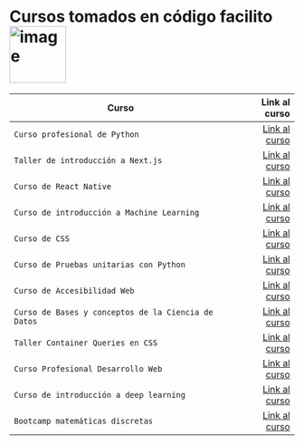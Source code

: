 # Cursos tomados en código facilito <img width="100" alt="image" src="https://media1.giphy.com/media/hiJ9ypGI5tIKdwKoK2/giphy.gif?cid=ecf05e47wy1cdaq4mev34rdgcbcwh9u4jribhlilwhmxfly6&rid=giphy.gif&ct=s"> 

| Curso | Link al curso |
| ------------- | -----:|
|`Curso profesional de Python`|[Link al curso](https://github.com/HannyCarballo/Cursos_tomados_en_codigo_facilito/tree/master/Cursos/Curso%20profesional%20de%20Python)|
|`Taller de introducción a Next.js`|[Link al curso](https://github.com/HannyCarballo/Cursos_tomados_en_codigo_facilito/tree/master/Cursos/nextjs%20initial%20workshop)|
|`Curso de React Native`|[Link al curso](https://github.com/HannyCarballo/Cursos_tomados_en_codigo_facilito/tree/master/Cursos/Curso%20de%20React%20Native)|
|`Curso de introducción a Machine Learning`|[Link al curso](https://github.com/HannyCarballo/Cursos_tomados_en_codigo_facilito/tree/master/Cursos/Curso%20de%20introduccion%20a%20Machine%20Learning)|
|`Curso de CSS`|[Link al curso](https://github.com/HannyCarballo/Cursos_tomados_en_codigo_facilito/tree/master/Cursos/Curso%20de%20CSS%20a%20fondo)|
|`Curso de Pruebas unitarias con Python`|[Link al curso]()|
|`Curso de Accesibilidad Web`|[Link al curso](https://github.com/HannyCarballo/Cursos_tomados_en_codigo_facilito/tree/master/Cursos/Curso%20de%20Accesibilidad%20Web)|
|`Curso de Bases y conceptos de la Ciencia de Datos`|[Link al curso](https://github.com/HannyCarballo/Cursos_tomados_en_codigo_facilito/tree/master/Cursos/Curso%20de%20bases%20y%20conceptos%20de%20la%20Ciencia%20de%20Datos)|
|`Taller Container Queries en CSS`|[Link al curso](https://github.com/HannyCarballo/Cursos_tomados_en_codigo_facilito/tree/master/Cursos/Taller%20Container%20Queries%20en%20CSS)|
|`Curso Profesional Desarrollo Web`|[Link al curso]()|
|`Curso de introducción a deep learning`|[Link al curso]()|
|`Bootcamp matemáticas discretas` |[Link al curso](https://github.com/HannyCarballo/Cursos_tomados_en_codigo_facilito/tree/master/Cursos/Curso%20de%20matematicas%20discretas%20(Bootcamp))|
